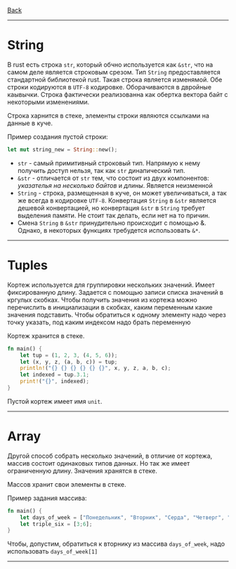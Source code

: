 [Back](../../README.md)

---

# String

В rust есть строка `str`, который обчно используется как `&str`, что на самом деле является cтроковым срезом.
Тип `String` предоставляется стандартной библиотекой rust. Такая строка является изменямой. Обе строки кодируются в `UTF-8` кодировке. Оборачиваются в двройные каывычки. Строка фактически реализованна как обертка вектора байт с некоторыми изменениями.

Строка харнится в стеке, элементы строки являются ссылками на данные в куче.

Пример создания пустой строки:
```Rust
let mut string_new = String::new();
```

- `str` - самый примитивный строковый тип. Напрямую к нему получить доступ нельзя, так как `str` динапический тип.
- `&str` - отличается от `str` тем, что состоит из двух компонентов: _указателья на несколько байтов_ и _длины_. Является неизменной
- `String` - строка, размещенная в куче, он может увеличиваться, а так же всегда в кодировке `UTF-8`. Конвертация `String` в `&str` является дешевой конвертацией, но конвертация `&str` в `String` требует выделения памяти. Не стоит так делать, если нет на то причин.
- Смена `String` в `&str` принудительно происходит с помощью &. Однако, в некоторых функциях требудется использовать `&*`.

---

# Tuples
Кортеж используется для группировки нескольких значений. Имеет фиксированную длину. Задается с помощью записи списка значений в кргулых скобках. Чтобы получить значения из кортежа можно перечислить в инициализации в скобках, каким переменным какие значения подставить.
Чтобы обратиться к одному элементу надо через точку указать, под каким индексом надо брать переменную

Кортеж хранится в стеке.

```Rust
fn main() {
    let tup = (1, 2, 3, (4, 5, 6));
    let (x, y, z, (a, b, c)) = tup;
    println!("{} {} {} {} {} {}", x, y, z, a, b, c);
    let indexed = tup.3.1;
    print!("{}", indexed);
}
```

Пустой кортеж имеет имя `unit`.

---

# Array

Другой способ собрать несколько значений, в отличие от кортежа, массив состоит одинаковых типов данных. Но так же имеет ограниченную длину. Значения хранятся в стеке.

Массов хранит свои элементы в стеке.

Пример задания массива:

```Rust
fn main() {
    let days_of_week = ["Понедельник", "Вторник", "Серда", "Четверг", "Пятница", "Суббота", "Воскресенье"];
    let triple_six = [3;6];
}
```

Чтобы, допустим, обратиться к вторнику из массива `days_of_week`, надо использовать `days_of_week[1]`

---